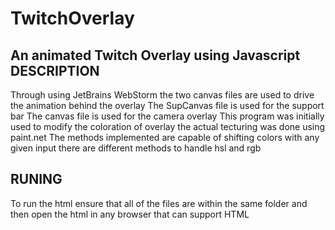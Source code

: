 # TwitchOverlay
An animated Twitch Overlay using Javascript
DESCRIPTION
-------------------------------------------------------------------------------------------------------------------------------------------
Through using JetBrains WebStorm the two canvas files are used to drive the animation behind the overlay
The SupCanvas file is used for the support bar
The canvas file is used for the camera overlay
This program was initially used to modify the coloration of overlay the actual tecturing was done using paint.net
The methods implemented are capable of shifting colors with any given input there are different methods to handle hsl and rgb

RUNING
-------------------------------------------------------------------------------------------------------------------------------------------
To run the html ensure that all of the files are within the same folder and then open the html in any browser that can support HTML
